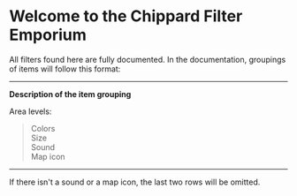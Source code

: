 # Welcome to the Chippard Filter Emporium

All filters found here are fully documented. In the documentation, groupings of items will follow this format:

---

**Description of the item grouping**

Area levels:
> Colors  
> Size  
> Sound  
> Map icon  

---

If there isn't a sound or a map icon, the last two rows will be omitted.